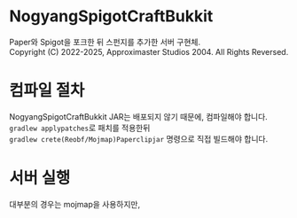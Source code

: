 # NogyangSpigotCraftBukkit
Paper와 Spigot을 포크한 뒤 스펀지를 추가한 서버 구현체.\
Copyright (C) 2022-2025, Approximaster Studios 2004. All Rights Reversed. 

# 컴파일 절차
NogyangSpigotCraftBukkit JAR는 배포되지 않기 때문에, 컴파일해야 합니다.
`gradlew applypatches`로 패치를 적용한뒤\
`gradlew crete(Reobf/Mojmap)Paperclipjar` 명령으로 직접 빌드해야 합니다. 

# 서버 실행
대부분의 경우는 mojmap을 사용하지만,
